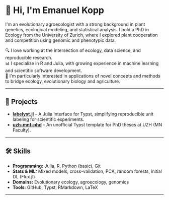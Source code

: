 # 👋 Hi, I'm Emanuel Kopp

I'm an evolutionary agroecologist with a strong background in plant genetics, ecological modeling, and statistical analysis. I hold a PhD in Ecology from the University of Zurich, where I explored plant cooperation and competition using genomic and phenotypic data.

🔍 I love working at the intersection of ecology, data science, and reproducible research.  
📊 I specialize in R and Julia, with growing experience in machine learning and scientific software development.  
🌱 I'm particularly interested in applications of novel concepts and methods to bridge ecology, evolutionary biology and agriculture. 

---

## 🚀 Projects

- [**labelyst.jl**](https://github.com/emanuel-kopp/labelyst.jl) – A Julia interface for Typst, simplifying reproducible unit labeling for scientific experiments.
- [**uzh-mnf-phd**](https://github.com/emanuel-kopp/uzh-mnf-phd) – An unofficial Typst template for PhD theses at UZH (MN Faculty).

---

## 🛠️ Skills

- **Programming:** Julia, R, Python (basic), Git
- **Stats & ML:** Mixed models, cross-validation, PCA, random forests, initial DL (Flux.jl)
- **Domains:** Evolutionary ecology, agroecology, genomics
- **Tools:** GitHub, Typst, RMarkdown, LaTeX

---
